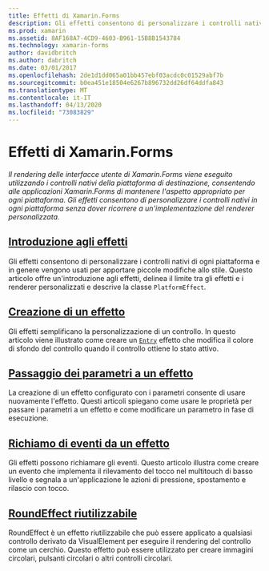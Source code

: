 ```yaml
---
title: Effetti di Xamarin.Forms
description: Gli effetti consentono di personalizzare i controlli nativi di ogni piattaforma senza dover ricorrere all'implementazione di un renderer personalizzato.
ms.prod: xamarin
ms.assetid: 8AF168A7-4CD9-4603-B961-15B8B1543784
ms.technology: xamarin-forms
author: davidbritch
ms.author: dabritch
ms.date: 03/01/2017
ms.openlocfilehash: 2de1d1dd065a01bb457ebf03acdc0c01529abf7b
ms.sourcegitcommit: b0ea451e18504e6267b896732dd26df64ddfa843
ms.translationtype: MT
ms.contentlocale: it-IT
ms.lasthandoff: 04/13/2020
ms.locfileid: "73083829"
---
```

# <a name="xamarinforms-effects"></a>Effetti di Xamarin.Forms

_Il rendering delle interfacce utente di Xamarin.Forms viene eseguito utilizzando i controlli nativi della piattaforma di destinazione, consentendo alle applicazioni Xamarin.Forms di mantenere l'aspetto appropriato per ogni piattaforma. Gli effetti consentono di personalizzare i controlli nativi in ogni piattaforma senza dover ricorrere a un'implementazione del renderer personalizzata._

## <a name="introduction-to-effects"></a>[Introduzione agli effetti](introduction.md)

Gli effetti consentono di personalizzare i controlli nativi di ogni piattaforma e in genere vengono usati per apportare piccole modifiche allo stile. Questo articolo offre un'introduzione agli effetti, delinea il limite tra gli effetti e i renderer personalizzati e descrive la classe `PlatformEffect`.

## <a name="creating-an-effect"></a>[Creazione di un effetto](creating.md)

Gli effetti semplificano la personalizzazione di un controllo. In questo articolo viene illustrato come creare un [`Entry`](xref:Xamarin.Forms.Entry) effetto che modifica il colore di sfondo del controllo quando il controllo ottiene lo stato attivo.

## <a name="passing-parameters-to-an-effect"></a>[Passaggio dei parametri a un effetto](passing-parameters/index.md)

La creazione di un effetto configurato con i parametri consente di usare nuovamente l'effetto. Questi articoli spiegano come usare le proprietà per passare i parametri a un effetto e come modificare un parametro in fase di esecuzione.

## <a name="invoking-events-from-an-effect"></a>[Richiamo di eventi da un effetto](touch-tracking.md)

Gli effetti possono richiamare gli eventi. Questo articolo illustra come creare un evento che implementa il rilevamento del tocco nel multitouch di basso livello e segnala a un'applicazione le azioni di pressione, spostamento e rilascio con tocco.

## <a name="reusable-roundeffect"></a>[RoundEffect riutilizzabile](reusable-roundeffect.md)

RoundEffect è un effetto riutilizzabile che può essere applicato a qualsiasi controllo derivato da VisualElement per eseguire il rendering del controllo come un cerchio. Questo effetto può essere utilizzato per creare immagini circolari, pulsanti circolari o altri controlli circolari.
